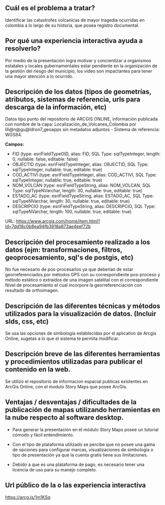 ## Cuál es el problema a tratar?

Identificar las catastrofes volcanicas de mayor tragedia ocurridas en colombia a lo largo de su historia, que posea registro documental.

## Por qué una experiencia interactiva ayuda a resolverlo?

Por medio de la presentación logra motivar y concientizar a organismos estatales y locales gubernamentales estar pendiente en la organización de la gestión del riesgo del municipio, los video son impactantes para tener una mayor atención a lo ocurrido.

## Descripción de los datos (tipos de geometrías, atributos, sistemas de referencia, urls para descarga de la información, etc)

Datos tipo punto del repositorio de ARCGIS ONLINE, información publicada con nombre de la capa: Localización_de_Volcanes_Colombia por lili@n@gu@ldron7_geoapps sin metadatos adjuntos - Sistema de referencia: WGS84.

__Campos:__

* FID (type: esriFieldTypeOID, alias: FID, SQL Type: sqlTypeInteger, length: 0, nullable: false, editable: false)
* OBJECTID (type: esriFieldTypeInteger, alias: OBJECTID, SQL Type: sqlTypeInteger, nullable: true, editable: true)
* COD_ACTIVI (type: esriFieldTypeInteger, alias: COD_ACTIVI, SQL Type: sqlTypeInteger, nullable: true, editable: true)
* NOM_VOLCAN (type: esriFieldTypeString, alias: NOM_VOLCAN, SQL Type: sqlTypeNVarchar, length: 30, nullable: true, editable: true)
* ESTADO_AC (type: esriFieldTypeString, alias: ESTADO_AC, SQL Type: sqlTypeNVarchar, length: 30, nullable: true, editable: true)
* DESCRIPCIO (type: esriFieldTypeString, alias: DESCRIPCIO, SQL Type: sqlTypeNVarchar, length: 100, nullable: true, editable: true)

URL: https://www.arcgis.com/home/item.html?id=7dd18c0b8ea94fb3918a873ae4eef72b

## Descripción del procesamiento realizado a los datos (ejm: transformaciones, filtros, geoprocesamiento, sql's de postgis, etc)

No fue necesario de pos-procesarlos ya que deberían de estar georreferenciados por métodos GPS con su correspondiente pos-proceso y método estático o extraídos de una imagen satelital con el correspondiente Nivel de procesamiento el cual incorpore la georreferenciación con resultado de orthoimagen.

## Descripción de las diferentes técnicas y métodos utilizados para la visualización de datos. (Incluir slds, css, etc)

Se usa las opciones de simbologia establecidas por el aplicativo de Arcgis Online, sugetas a lo que el sistema te permita modificar.

## Descripción breve de las diferentes herramientas y procedimientos utilizadas para publicar el contenido en la web.

Se utilizo el repositorio de informacion espacial publicas existentes en ArcGis Online, con el modulo Story Maps que posee ArcGis.

## Ventajas / desventajas / dificultades de la publicación de mapas utilizando herramientas en la nube respecto al software desktop.

* Para generar la presentación en el módulo Story Maps posee un tutorial cómodo y fácil entendimiento.

* Con el tipo de plataforma utilizado se percibe que no posee una gama de opciones para configurar marcas, visualizaciones de simbología o tipo de presentación ya que la cuenta gratis tiene sus limitaciones.

* Debido a que es una plataforma de pago, es necesario tener una licencia de uso para su manejo completo. 

## Url público de la o las experiencia interactiva

https://arcg.is/1m1KSq
